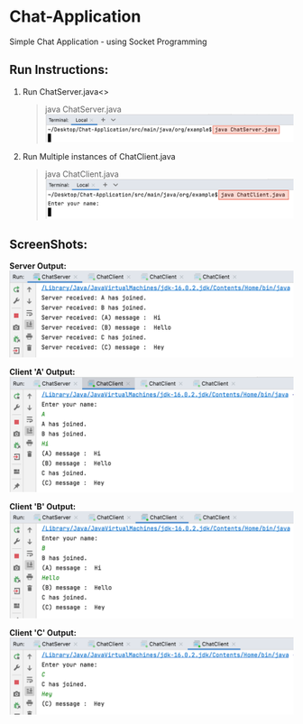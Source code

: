 # Chat-Application
Simple Chat Application - using Socket Programming 


<h2>Run Instructions:</h2>

1. Run ChatServer.java<>
    > java ChatServer.java
    ![RunServer](images/RunServer.png)

2. Run Multiple instances of ChatClient.java
    > java ChatClient.java
    ![RunClients](images/RunClient.png)



<h2>ScreenShots:</h2>

<b>Server Output:</b>
![ServerOutput](images/ServerOutput.png)

<b>Client 'A' Output:</b>
![ClientAOutput](images/ClientAOutput.png)

<b>Client 'B' Output:</b>
![ClientBOutput](images/ClientBOutput.png)

<b>Client 'C' Output:</b>
![ClientCOutput](images/ClientCOutput.png)




